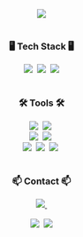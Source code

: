 <div align="center">
  <img src="https://capsule-render.vercel.app/api?type=waving&color=0:F8B195,50:F67280,100:C06C84&text=KyungSoo's%20Github&animation=fadeIn&fontColor=f7f5f5" />
</div>

<br>
<h3 align="center">🖥️ Tech Stack 🖥️</h3>
<div align="center">
  <img src="https://img.shields.io/badge/c-A8B9CC.svg?style=for-the-badge&logo=c&logoColor=FFFFFF" />&nbsp
  <img src="https://img.shields.io/badge/python-3776AB.svg?style=for-the-badge&logo=python&logoColor=ECD53F" />&nbsp
  <img src="https://img.shields.io/badge/java-%23007396.svg?&style=for-the-badge&logo=java&logoColor=white" />
</div>
<br>

<h3 align="center">🛠 Tools 🛠</h3>
<div align="center">
  <img src="https://img.shields.io/badge/git-F05033.svg?style=for-the-badge&logo=git&logoColor=white" />&nbsp
  <img src="https://img.shields.io/badge/github-181717.svg?style=for-the-badge&logo=github&logoColor=white" />&nbsp
</div>
<div align="center">
  <img src="https://img.shields.io/badge/Notion-F3F3F3.svg?style=for-the-badge&logo=notion&logoColor=black" />&nbsp
  <img src="https://img.shields.io/badge/figma-F24E1E.svg?style=for-the-badge&logo=figma&logoColor=white" />&nbsp
</div>
<div align="center">
  <img src="https://img.shields.io/badge/VSCode-2C2C32.svg?style=for-the-badge&logo=visual-studio-code&logoColor=22ABF3" />&nbsp
  <img src="https://img.shields.io/badge/intellij%20idea-000000.svg?style=for-the-badge&logo=intellijidea&logoColor=FFFFFF" />&nbsp
  <img src="https://img.shields.io/badge/linux-FCC624.svg?style=for-the-badge&logo=linux&logoColor=000000" />&nbsp
</div>
<br>
<h3 align="center">📫 Contact 📫</h3>
<div align="center">
  <a href="lingard1234@dankook.ac.kr">
    <img
      src="https://img.shields.io/badge/songwlals050328@gmail.com-D14836?style=for-the-badge&logo=gmail&logoColor=white"/>&nbsp
  </a>
</div>
<br>

<div align="center">
  <img src="https://github-readme-stats.vercel.app/api?username=lingard1234&show_icons=true&theme=radical" />&nbsp
  <img src="https://github-readme-stats.vercel.app/api/top-langs/?username=lingard1234&layout=donut" />
</div>

